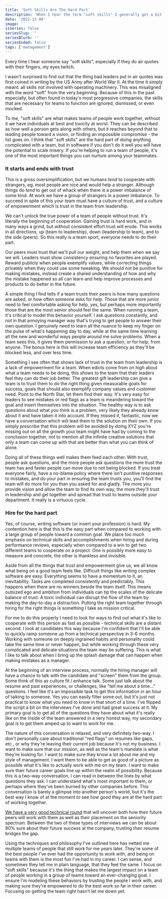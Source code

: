 ```yaml
---
title: 'Soft Skills Are The Hard Part'
description: 'When I hear the term "soft skills" I generally get a bit triggered. Many times these skills are ignored, dismissed, or even mocked, especially in software and engineering circles. Not only do I consider them harder, but more important than the so-called "hard skills".'
date: '2022-11-08'
image: ''
isSeries: false
seriesSlug: ''
seriesBlurb: ''
seriesEnded: false
tags: ['management']
---
```


Every time I hear someone say "soft skills", especially if they do air quotes with their fingers, my eyes twitch.

I wasn't surprised to find out that the thing bad leaders put in air quotes was first coined in writing by the US Army after World War II. At the time it simply meant: all skills not involved with operating machinery. This was misaligned with the word "soft" from the very beginning. Because of this in the past especially, but often found in today's most progressive companies, the skills that are necessary for teams to function are ignored, dismissed, or even mocked.

To me, "soft skills" are what makes teams of people work together, without it we have individuals at best and toxicity at worst. They can be described as how well a person gets along with others, but it reaches beyond that to leading people toward a vision, or finding an impossible compromise - the list goes on. I think that "soft skills" are the hard part of doing anything complicated with a team, but in software if you don't do it well you will have the potential to scale misery. If you're helping to run a team of people, it's one of the most important things you can nurture among your teammates.

### It starts and ends with trust

This is a gross oversimplification, but we humans _tend_ to cooperate with strangers, eg. most people are nice and would help a stranger. Although things do _tend_ to get out of whack when there is a power imbalance of some kind. At work we have a group of strangers in a power imbalance. To succeed in spite of this your team must have a culture of trust, and a culture of empowerment which is trust in the team from leadership.

We can't unlock the true power of a team of people without trust. It's literally the beginning of cooperation. Gaining trust is hard work, and in many ways a grind, but without consistent effort trust will erode. This works in all directions, up (team to leadership), down (leadership to team), and to the side (peers). So this really is a team sport, everyone needs to do their part.

Our peers must trust that we'll pull our weight, and help them when we say we will. Leaders must show consistency ensuring no favorites are played. Reward publicly when people exemplify values, while correcting things privately when they could use some tweaking. We should not be punitive for making mistakes, instead create a shared understanding of how and why the mistake happened so all can learn and help improve processes and products to do better in the future.

A simple thing I find tells if a team trusts their peers is how many questions are asked, or how often someone asks for help. Those that are more junior need to feel comfortable asking for help, yes, but perhaps more importantly those that are the most senior should feel the same. When running a team, it's critical to model this behavior yourself. I ask questions constantly, and not in that annoying manager way that's trying to get people to answer their own question. I genuinely need to learn all the nuance to keep my finger on the pulse of what's happening day to day, while at the same time learning all the new and wonderful ways people around me solve problems. When a team sees this, it gives them permission to ask a question, or for help, from anyone. The bonus here is this will increase team efficiency as they'll be blocked less, and over less time.

Something I see often that shows lack of trust in the team from leadership is a lack of empowerment for a team. When edicts come from on high about what a team needs to be doing, this shows to the team that their leaders feel they can do their job better. The greatest gift leadership can give a team is to trust them to do the right thing given measurable goals for success, goals that should also exemplify company values and customer need. Point to the North Star, let them find their way. It's very easy for leaders to see mistakes or red flags as a team is meandering toward the goal and insert themselves into the situation. The healthy way is to ask questions about what you think is a problem, very likely they already know about it and have taken it into account. If they missed it, fantastic, now we have a conversation which will lead them to the solution on their own. If you simply prescribe that this problem will be avoided by doing XYZ you're missing out on all the growth your team might have had by coming to the conclusion together, not to mention all the infinite creative solutions that only a team can come up with that are better than what you can think of alone.

Doing all of these things well makes them feed each other. With trust, people ask questions, and the more people ask questions the more trust the team has and faster people can move due to not being blocked. If you treat everyone fairly, have a no-blame policy where there isn't punitive responses to mistakes, and do your part in ensuring the team trusts you, you'll find the team will do more for you than you asked for and gladly. The more you provide vision and allow the team to find its own way, the more they'll trust in leadership and gel together and spread that trust to teams outside your department. It really is a virtuous cycle.

### Hire for the hard part

Yes, of course, writing software (or insert your profession) is hard. My contention here is that this is the easy part when compared to working with a large group of people toward a common goal. We place too much emphasis on technical skills and accomplishments when hiring and during performance reviews, especially when compared to a win to get two different teams to cooperate on a project. One is possibly more easy to measure and concrete, the other is thankless and invisible.

Aside from all the things that trust and empowerment give us, we all know what being on a good team feels like. Difficult things like writing complex software are easy. Everything seems to have a momentum to it, an inevitability. Tasks are completed consistently and predictably. This happens when there are no winners beside the team itself. This means outsized ego and ambition from individuals can tip the scales of the delicate balance of trust. A toxic individual can disrupt the flow of the team by making the day-to-day a distraction. Putting the right team together through hiring for the right things is something I take as mission critical.

For me to do this properly I need to look for ways to find out what it's like to cooperate with this person as fast as possible - technical skills are a distant second. I look at candidates this way because I'm confident that I'll be able to quickly ramp someone up from a technical perspective in 3-6 months. Working with someone on deeply ingrained habits and personality could take the same time or never happen, but while working through these very complicated and delicate situations the team may be suffering. This is what I like to talk about when I bring up the splash damage that can happen when making mistakes as a manager.

At the beginning of an interview process, normally the hiring manager will have a chance to talk with the candidate and "screen" them from the group. Some think of this as culture fit / enhance talk. Some just talk about the resume and past experiences, or challenges, like "tell me about a time..." questions. I feel like it's an impossible task to get this information in an hour of talking to someone. Yes you can easily filter some out, but it's just not practical to know what you need to know in that short of a time. I've flipped the script a bit on the interviews I've done and had great success at it. My primary goal is to get all of the questions they have about what it's really like on the inside of the team answered in a very honest way, my secondary goal is to get them amped up to want to work for me.

The nature of this conversation is relaxed, and very definitely two-way. I don't personally care about traditional "red flags" on resumes like gaps, etc., or why they're leaving their current job because it's not my business. I want to make sure that our mission, as well as the team's mandate is what they're looking for. I want to make sure they know a lot about me and my style of management. I want them to be able to get as good of a picture as possible what it's like to actually work with me on my team. I want to make sure their future career goals line up within the realm of possibility. Because this is a two-way conversation, I can read in between the lines by what questions they ask. I can understand what's most important to them, or perhaps where they've been burned by other companies before. This conversation is barely a glimpse into another person's world, but it's the best way I know of at the moment to see how good they are at the hard part of working together.

[We have a very good technical round](/making-technical-interviews-real) that will uncover both how their future peers will work with them as well as their placement on the seniority spectrum. Between the two of these types of interviews we can be about 80% sure about their future success at the company, trusting their resume bridges the gap.

Using the techniques and philosophy I've outlined here has netted me multiple teams of people that still work for me years later. They're some of the best people I've ever had the opportunity to work with, and being on teams with them is the most fun I've had in my career. I can sense, and sometimes they tell me in plain language, that they feel the same. I focus on "soft skills" because it's the thing that makes the largest impact on a team of people working in a group of teams toward an ever-changing goal. I ensure I'm modeling these behaviors by trusting the people I work with, and making sure they're empowered to do the best work so far in their career. Focusing on getting the team right hasn't let me down yet.
